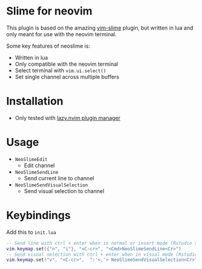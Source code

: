 # Slime for neovim


This plugin is based on the amazing [vim-slime](https://github.com/jpalardy/vim-slime)
plugin, but written in lua and only meant for use with the neovim terminal.

Some key features of neoslime is:

- Written in lua
- Only compatible with the neovim terminal
- Select terminal with `vim.ui.select()`
- Set single channel across multiple buffers


# Installation

- Only tested with [lazy.nvim plugin manager](https://www.lazyvim.org)


# Usage

- `NeoSlimeEdit`
  + Edit channel
- `NeoSlimeSendLine`
  + Send current line to channel
- `NeoSlimeSendVisualSelection`
  + Send visual selection to channel

# Keybindings

Add this to `init.lua`

```lua
-- Send line with ctrl + enter when in normal or insert mode (Rstudio style)
vim.keymap.set({"n", "i"}, "<C-cr>", "<Cmd>NeoSlimeSendLine<Cr>")
-- Send visual selection with ctrl + enter when in visual mode (Rstudio style)
vim.keymap.set("v", "<C-cr>",  ":'<,'> NeoSlimeSendVisualSelection<Cr>")
``` 

